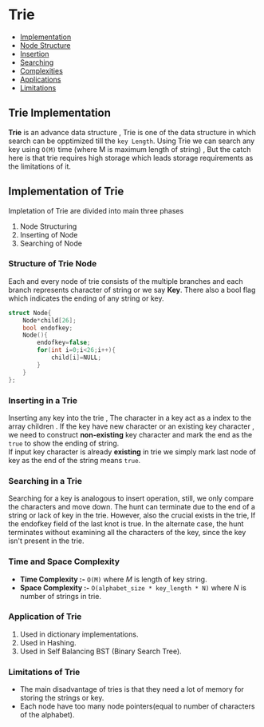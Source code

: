 # Trie
- [Implementation](#trie-implementation)
- [Node Structure](#structure-of-trie-node)
- [Insertion](#inserting-in-a-trie)
- [Searching](#searching-in-a-trie)
- [Complexities](#time-and-space-complexity)
- [Applications](#application-of-trie)
- [Limitations](#limitations-of-trie)

## Trie Implementation
**Trie** is an advance data structure , Trie is one of the data structure in which search can be opptimized till the `key Length`. Using Trie we can search any key using `O(M)` time (where M is maximum length of string) , But the catch here is that trie requires high storage which leads storage requirements as the limitations of it.

## Implementation of Trie
Impletation of Trie are divided into main three phases
1. Node Structuring
2. Inserting of Node
3. Searching of Node

### Structure of Trie Node

Each and every node of trie consists of the multiple branches and each branch represents character of string or we say **Key**. There also a bool flag which indicates the ending of any string or key.

```cpp
struct Node{
    Node*child[26];
    bool endofkey;
    Node(){
        endofkey=false;
        for(int i=0;i<26;i++){
            child[i]=NULL;
        }
    }
};
```

### Inserting in a Trie

Inserting any key into the trie , The character in a key act as a index to the array children . If the key have new character or an existing key character , we need to construct **non-existing** key character and mark the end as the `true` to show the ending of string. \
If input key character is already **existing** in trie we simply mark last node of key as the end of the string means `true`.

### Searching in a Trie

Searching for a key is analogous to insert operation, still, we only compare the characters and move down. The hunt can terminate due to the end of a string or lack of key in the trie. However, also the crucial exists in the trie, If the endofkey field of the last knot is true. In the alternate case, the hunt terminates without examining all the characters of the key, since the key isn't present in the trie.

### Time and Space Complexity

- **Time Complexity :-** `O(M)` where _M_ is length of key string.
- **Space Complexity :-** `O(alphabet_size * key_length * N)` where _N_ is number of strings in trie.

### Application of Trie

1. Used in dictionary implementations.
2. Used in Hashing.
3. Used in Self Balancing BST (Binary Search Tree).

### Limitations of Trie

- The main disadvantage of tries is that they need a lot of memory for storing the strings or key.
- Each node have too many node pointers(equal to number of characters of the alphabet).
